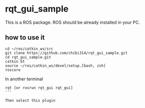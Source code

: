 # rqt_gui_sample
This is a ROS package. ROS should be already installed in your PC.

## how to use it

```
cd ~/ros/catkin_ws/src
git clone https://github.com/chibi314/rqt_gui_sample.git
cd rqt_gui_sample.git
catkin bt
source ~/ros/catkin_ws/devel/setup.[bash, zsh]
roscore
```
In another terminal
```
rqt [or rosrun rqt_gui rqt_gui]
'''

Then select this plugin
